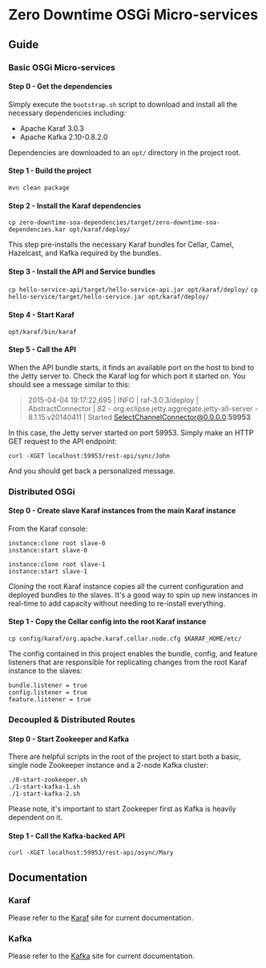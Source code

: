 # Zero Downtime OSGi Micro-services 

## Guide
### Basic OSGi Micro-services
#### Step 0 - Get the dependencies
Simply execute the `bootstrap.sh` script to download and install all the
necessary dependencies including:

- Apache Karaf 3.0.3
- Apache Kafka 2.10-0.8.2.0

Dependencies are downloaded to an `opt/` directory in the project root.

#### Step 1 - Build the project
`mvn clean package`

#### Step 2 - Install the Karaf dependencies
`cp zero-downtime-soa-dependencies/target/zero-downtime-soa-dependencies.kar opt/karaf/deploy/`

This step pre-installs the necessary Karaf bundles for Cellar, Camel, Hazelcast, and Kafka 
required by the bundles.

#### Step 3 - Install the API and Service bundles
`cp hello-service-api/target/hello-service-api.jar opt/karaf/deploy/`
`cp hello-service/target/hello-service.jar opt/karaf/deploy/`

#### Step 4 - Start Karaf
`opt/karaf/bin/karaf`

#### Step 5 - Call the API
When the API bundle starts, it finds an available port on the host to bind to the Jetty server to.
Check the Karaf log for which port it started on.  You should see a message similar to this:

> 2015-04-04 19:17:22,695 | INFO  | raf-3.0.3/deploy | AbstractConnector                | 82 - org.eclipse.jetty.aggregate.jetty-all-server - 8.1.15.v20140411 | Started SelectChannelConnector@0.0.0.0:<b>59953</b>

In this case, the Jetty server started on port 59953.  Simply make an HTTP GET request to the API
 endpoint:

`curl -XGET localhost:59953/rest-api/sync/John`

And you should get back a personalized message.

### Distributed OSGi
#### Step 0 - Create slave Karaf instances from the main Karaf instance
From the Karaf console:
````
instance:clone root slave-0
instance:start slave-0

instance:clone root slave-1
instance:start slave-1
````

_Cloning_ the root Karaf instance copies all the current configuration and deployed bundles to 
the slaves.  It's a good way to spin up new instances in real-time to add capacity without 
needing to re-install everything.

#### Step 1 - Copy the Cellar config into the root Karaf instance
`cp config/karaf/org.apache.karaf.cellar.node.cfg $KARAF_HOME/etc/`

The config contained in this project enables the bundle, config,
and feature listeners that are responsible for replicating changes 
from the root Karaf instance to the slaves:

````
bundle.listener = true
config.listener = true
feature.listener = true
````

### Decoupled & Distributed Routes
#### Step 0 - Start Zookeeper and Kafka
There are helpful scripts in the root of the project to start both a basic, single node 
Zookeeper instance and a 2-node Kafka cluster:

````
./0-start-zookeeper.sh
./1-start-kafka-1.sh
./1-start-kafka-2.sh
````

Please note, it's important to start Zookeeper first as Kafka is heavily dependent on it.

#### Step 1 - Call the Kafka-backed API
`curl -XGET localhost:59953/rest-api/async/Mary`

## Documentation
### Karaf
Please refer to the [Karaf](http://karaf.apache.org/manual/latest/quick-start.html) site for current documentation.
### Kafka
Please refer to the [Kafka](http://kafka.apache.org/documentation.html) site for current documentation.